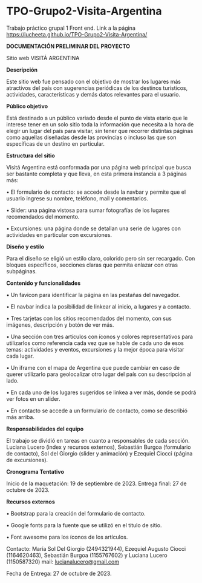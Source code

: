 # TPO-Grupo2-Visita-Argentina
Trabajo práctico grupal 1 Front end.
Link a la página https://lucheeta.github.io/TPO-Grupo2-Visita-Argentina/

**DOCUMENTACIÓN PRELIMINAR DEL PROYECTO**

Sitio web VISITÁ ARGENTINA

**Descripción**

Este sitio web fue pensado con el objetivo de mostrar los lugares más atractivos del país con sugerencias periódicas de los destinos turísticos, actividades, características y demás datos relevantes para el usuario.

**Público objetivo**

Está destinado a un público variado desde el punto de vista etario que le interese tener en un solo sitio toda la información que necesita a la hora de elegir un lugar del país para visitar, sin tener que recorrer distintas páginas como aquellas diseñadas desde las provincias o incluso las que son específicas de un destino en particular.

**Estructura del sitio**

Visitá Argentina está conformada por una página web principal que busca ser bastante completa y que lleva, en esta primera instancia a 3 páginas más:

•	El formulario de contacto: se accede desde la navbar y permite que el usuario ingrese su nombre, teléfono, mail y comentarios.

•	Slider: una página vistosa para sumar fotografías de los lugares recomendados del momento. 

•	Excursiones: una página donde se detallan una serie de lugares con actividades en particular con excursiones. 

**Diseño y estilo**

Para el diseño se eligió un estilo claro, colorido pero sin ser recargado. Con bloques específicos, secciones claras que permita enlazar con otras subpáginas.

**Contenido y funcionalidades**

•	Un favicon para identificar la página en las pestañas del navegador.

•	El navbar indica la posibilidad de linkear al inicio, a lugares y a contacto.

•	Tres tarjetas con los sitios recomendados del momento, con sus imágenes, descripción y botón de ver más.

•	Una sección con tres artículos con íconos y colores representativos para utilizarlos como referencia cada vez que se hable de cada uno de esos temas: actividades y eventos, excursiones y la mejor época para visitar cada lugar.

•	Un iframe con el mapa de Argentina que puede cambiar en caso de querer utilizarlo para geolocalizar otro lugar del país con su descripción al lado.

•	En cada uno de los lugares sugeridos se linkea a ver más, donde se podrá ver fotos en un slider.

•	En contacto se accede a un formulario de contacto, como se describió más arriba.


**Responsabilidades del equipo**

El trabajo se dividió en tareas en cuanto a responsables de cada sección. Luciana Lucero (index y recursos externos), Sebastián Burgoa (formulario de contacto), Sol del Giorgio (slider y animación) y Ezequiel Ciocci (página de excursiones).

**Cronograma Tentativo**

Inicio de la maquetación: 19 de septiembre de 2023.
Entrega final: 27 de octubre de 2023. 

**Recursos externos**

•	Bootstrap para la creación del formulario de contacto.

•	Google fonts para la fuente que se utilizó en el título de sitio.

•	Font awesome para los íconos de los artículos.


Contacto:
María Sol Del Giorgio (2494321944), Ezequiel Augusto Ciocci (1164620463), Sebastián Burgoa (1155767602) y Luciana Lucero (1150587320) mail:
lucianalucero@gmail.com

Fecha de Entrega:
27 de octubre de 2023.
